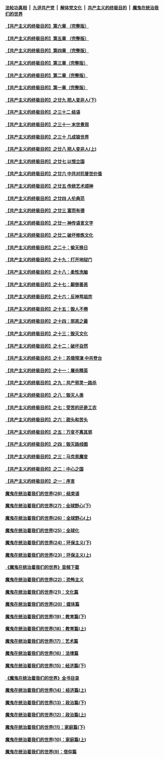 ####  [法轮功真相](../../../../basic/blob/master/README.md?t=04051730) &nbsp;|&nbsp; [九评共产党](../../../../9ping.md/blob/master/README.md?t=04051730) &nbsp;|&nbsp; [解体党文化](../../../../jtdwh.md/blob/master/README.md?t=04051730)  &nbsp;|&nbsp; [共产主义的终极目的](../../../../gczydzjmd.md/blob/master/README.md?t=04051730) &nbsp;|&nbsp; [魔鬼在统治我们的世界](../../../../mgztzwmdsj.md/blob/master/README.md?t=04051730) 

#### [【共产主义的终极目的】第六章 （完整版）](../pages/nsc422/n11428913.md?t=04051730) 

#### [【共产主义的终极目的】第五章 （完整版）](../pages/nsc422/n11428912.md?t=04051730) 

#### [【共产主义的终极目的】第四章 （完整版）](../pages/nsc422/n11428907.md?t=04051730) 

#### [【共产主义的终极目的】第三章（完整版）](../pages/nsc422/n11428848.md?t=04051730) 

#### [【共产主义的终极目的】第二章（完整版）](../pages/nsc422/n11428831.md?t=04051730) 

#### [【共产主义的终极目的】第一章（完整版）](../pages/nsc422/n11417651.md?t=04051730) 

#### [【共产主义的终极目的】之廿九 把人变非人(下)](../pages/nsc422/n11344140.md?t=04051730) 

#### [【共产主义的终极目的】之三十二 结语](../pages/nsc422/n11360535.md?t=04051730) 

#### [【共产主义的终极目的】之三十一 末世景观](../pages/nsc422/n11351129.md?t=04051730) 

#### [【共产主义的终极目的】之三十 几成狼世界](../pages/nsc422/n11348280.md?t=04051730) 

#### [【共产主义的终极目的】之廿八 把人变非人(上)](../pages/nsc422/n11340492.md?t=04051730) 

#### [【共产主义的终极目的】之廿七 以恨立国](../pages/nsc422/n11336944.md?t=04051730) 

#### [【共产主义的终极目的】之廿六 中共对抗普世价值](../pages/nsc422/n11324785.md?t=04051730) 

#### [【共产主义的终极目的】之廿五 传统艺术颂神](../pages/nsc422/n11296396.md?t=04051730) 

#### [【共产主义的终极目的】之廿四 人伦典范](../pages/nsc422/n11296397.md?t=04051730) 

#### [【共产主义的终极目的】之廿三 富而有德](../pages/nsc422/n11283598.md?t=04051730) 

#### [【共产主义的终极目的】之廿一 神传语言文字](../pages/nsc422/n11263265.md?t=04051730) 

#### [【共产主义的终极目的】之廿二 破坏修炼文化](../pages/nsc422/n11245728.md?t=04051730) 

#### [【共产主义的终极目的】之二十：偷天换日](../pages/nsc422/n11238846.md?t=04051730) 

#### [【共产主义的终极目的】之十九：打开地狱门](../pages/nsc422/n11206376.md?t=04051730) 

#### [【共产主义的终极目的】之十八：柔性洗脑](../pages/nsc422/n11199994.md?t=04051730) 

#### [【共产主义的终极目的】之十七：颠倒善恶](../pages/nsc422/n11179782.md?t=04051730) 

#### [【共产主义的终极目的】之十六：反神骂祖宗](../pages/nsc422/n11166798.md?t=04051730) 

#### [【共产主义的终极目的】之十五：毁人不倦](../pages/nsc422/n11166792.md?t=04051730) 

#### [【共产主义的终极目的】之十四：邪恶之最](../pages/nsc422/n11150249.md?t=04051730) 

#### [【共产主义的终极目的】之十三：毁灭文化](../pages/nsc422/n11135227.md?t=04051730) 

#### [【共产主义的终极目的】之十二：破坏自然](../pages/nsc422/n11135214.md?t=04051730) 

#### [【共产主义的终极目的】之十：苏俄预演 中共登台](../pages/nsc422/n11118424.md?t=04051730) 

#### [【共产主义的终极目的】之十一：屠杀精英](../pages/nsc422/n11118442.md?t=04051730) 

#### [【共产主义的终极目的】之九：共产邪灵一路杀](../pages/nsc422/n11114139.md?t=04051730) 

#### [【共产主义的终极目的】之八：毁灭人类](../pages/nsc422/n11108503.md?t=04051730) 

#### [【共产主义的终极目的】之七：受苦的还是工农](../pages/nsc422/n11101809.md?t=04051730) 

#### [【共产主义的终极目的】之六：甜头和苦头](../pages/nsc422/n11096971.md?t=04051730) 

#### [【共产主义的终极目的】之五：万变不离其邪](../pages/nsc422/n11091285.md?t=04051730) 

#### [【共产主义的终极目的】之四：毁灭路线图](../pages/nsc422/n11086284.md?t=04051730) 

#### [【共产主义的终极目的】之三：马克思魔变](../pages/nsc422/n11061941.md?t=04051730) 

#### [【共产主义的终极目的】之二：中心之国](../pages/nsc422/n11047728.md?t=04051730) 

#### [【共产主义的终极目的】之一：序言](../pages/nsc422/n11086077.md?t=04051730) 

#### [魔鬼在统治着我们的世界(28)：结束语](../pages/nsc422/n10936246.md?t=04051730) 

#### [魔鬼在统治着我们的世界(27)：全球野心(下)](../pages/nsc422/n10928319.md?t=04051730) 

#### [魔鬼在统治着我们的世界(26)：全球野心(上)](../pages/nsc422/n10900318.md?t=04051730) 

#### [魔鬼在统治着我们的世界(25)：全球化](../pages/nsc422/n10788205.md?t=04051730) 

#### [魔鬼在统治着我们的世界(24)：环保主义(下)](../pages/nsc422/n10695307.md?t=04051730) 

#### [魔鬼在统治着我们的世界(23)：环保主义(上)](../pages/nsc422/n10688613.md?t=04051730) 

#### [《魔鬼在统治着我们的世界》音频下载](../pages/nsc422/n10635553.md?t=04051730) 

#### [魔鬼在统治着我们的世界(22)：恐怖主义](../pages/nsc422/n10614727.md?t=04051730) 

#### [魔鬼在统治着我们的世界(21)：文化篇](../pages/nsc422/n10597706.md?t=04051730) 

#### [魔鬼在统治着我们的世界(20)：媒体篇](../pages/nsc422/n10586579.md?t=04051730) 

#### [魔鬼在统治着我们的世界(19)：教育篇(下)](../pages/nsc422/n10564808.md?t=04051730) 

#### [魔鬼在统治着我们的世界(18)：教育篇(上)](../pages/nsc422/n10526970.md?t=04051730) 

#### [魔鬼在统治着我们的世界(17)：艺术篇](../pages/nsc422/n10499093.md?t=04051730) 

#### [魔鬼在统治着我们的世界(16)：法律篇](../pages/nsc422/n10485969.md?t=04051730) 

#### [魔鬼在统治着我们的世界(15)：经济篇(下)](../pages/nsc422/n10469975.md?t=04051730) 

#### [《魔鬼在统治着我们的世界》全书目录](../pages/nsc422/n10464261.md?t=04051730) 

#### [魔鬼在统治着我们的世界(14)：经济篇(上)](../pages/nsc422/n10457370.md?t=04051730) 

#### [魔鬼在统治着我们的世界(13)：政治篇(下)](../pages/nsc422/n10448270.md?t=04051730) 

#### [魔鬼在统治着我们的世界(12)：政治篇(上)](../pages/nsc422/n10444576.md?t=04051730) 

#### [魔鬼在统治着我们的世界(11)：家庭篇(下)](../pages/nsc422/n10440961.md?t=04051730) 

#### [魔鬼在统治着我们的世界(10)：家庭篇(上)](../pages/nsc422/n10435448.md?t=04051730) 

#### [魔鬼在统治着我们的世界(9)：信仰篇](../pages/nsc422/n10432159.md?t=04051730) 

